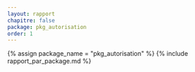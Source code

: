 ```yaml
---
layout: rapport
chapitre: false
package: pkg_autorisation
order: 1
---
```


{% assign package_name = "pkg_autorisation" %}
{% include rapport_par_package.md %}